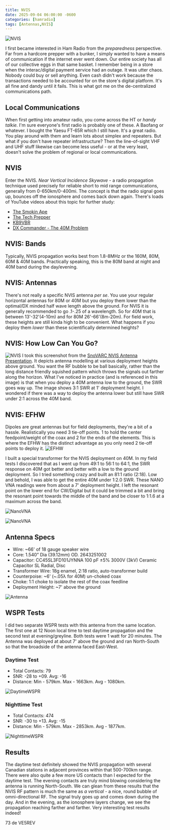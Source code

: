 ```yaml
---
title: NVIS
date: 2025-09-04 06:00:00 -0600
categories: [hamradio]
tags: [Antennas,NVIS]
---
```

![NVIS](/assets/NVIS/NVIS-00.webp)

I first became interested in Ham Radio from the *preparedness* perspective. Far from a hardcore prepper with a bunker, I simply wanted to have a means of communication if the internet ever went down. Our entire society has all of our collective eggs in that same basket. I remember being in a store when the interac/digital payment service had an outage. It was utter chaos. Nobody could buy or sell anything. Even cash didn't work because the transactions needed to be accounted for on the store's digital platform. It's all fine and dandy until it fails. This is what got me on the de-centralized communications path. 

## Local Communications
When first getting into amateur radio, you come across the HT or *handy talkie.* I'm sure everyone's first radio is probably one of these. A Baofang or whatever. I bought the Yaesu FT-65R which I still have. It's a great radio. You play around with them and learn lots about simplex and repeaters. But what if you don't have repeater infrastructure? Then the line-of-sight VHF and UHF stuff likewise can become less useful - or at the very least, doesn't solve the problem of regional or local communications.

## NVIS
Enter the NVIS. *Near Vertical Incidence Skywave* - a radio propagation technique used precisely for reliable short to mid range communications, generally from 0-650km/0-400mi. The concept is that the radio signal goes up, bounces off the ionosphere and comes back down again. There's loads of YouTube videos about this topic for further study: 
* [The Smokin Ape](https://www.youtube.com/watch?v=-pV9031XgnU&pp=ygUETlZJU9IHCQmyCQGHKiGM7w%3D%3D)
* [The Tech Prepper](https://www.youtube.com/watch?v=yYXVKtu3nwk&pp=ygUETlZJUw%3D%3D)
* [KB9VBR](https://youtu.be/fvZ7z-6wAy0?si=P0A5xY9Tmb2Iw4jm)
* [DX Commander - The 40M Problem](https://youtu.be/kM6S1XmkSaY?si=QM_sN7ZCfQIgwOKC)

## NVIS: Bands
Typically, NVIS propagation works best from 1.8-8MHz or the 160M, 80M, 60M & 40M bands. Practically speaking, this is the 80M band at night and 40M band during the day/evening.

## NVIS: Antennas
There's not really a specific NVIS antenna *per se*. You use your regular horizontal antennas for 80M or 40M but you deploy them lower than the optimal/DX minded half wave length above the ground. For NVIS it is generally recommended to go .1-.25 of a wavelength. So for 40M that is between 13'-32'(4-10m) and for 80M 26'-66'(8m-20m). For field work, these heights are still kinda high to be convenient. What happens if you deploy them *lower* than these scientifically determined heights?

## NVIS: How Low Can You Go?
![NVIS](/assets/NVIS/NVIS-01.webp)
I took this screenshot from the [SnoVARC NVIS Antenna Presentation](https://www.youtube.com/watch?v=gUDuHuyG8Lo&pp=ygUETlZJUw%3D%3D).
It depicts antenna modelling at various deployment heights above ground. You want the RF bubble to be ball basically, rather than the long distance friendly squished pattern which throws the signals out farther along the horizon. What I've noticed in practice (and is referenced in this image) is that when you deploy a 40M antenna low to the ground, the SWR goes way up. The image shows 3:1 SWR at 1' deployment height. I wondered if there was a way to deploy the antenna lower but still have SWR under 2:1 across the 40M band. 

## NVIS: EFHW

Dipoles are great antennas but for field deployments, they're a bit of a hassle. Realistically you need 3 tie-off points. 1 to hold the center feedpoint/weight of the coax and 2 for the ends of the elements. This is where the EFHW has the distinct advantage as you only need 2 tie-off points to deploy it.
![EFHW](/assets/NVIS/NVIS-02.webp)

I built a special transformer for the NVIS deployment on 40M. In my field tests I discovered that as I went up from 49:1 to 56:1 to 64:1, the SWR response on 40M got better and better with a low to the ground deployment. So I tried something crazy and built an 81:1 ratio (2:18). Low and behold, I was able to get the entire 40M under 1:2.0 SWR. These NANO VNA readings were from about a 7' deployment height. I left the resonant point on the lower end for CW/Digital but it could be trimmed a bit and bring the resonant point towards the middle of the band and be closer to 1:1.6 at a maximum across the band.

![NanoVNA](/assets/NVIS/NVIS-SMITH.webp)

![NanoVNA](/assets/NVIS/NVIS-SWR.webp)

## Antenna Specs
* Wire: ~66' of 18 gauge speaker wire
* Core: 1.540” Dia (39.12mm) OD. 2643251002
* Capacitor: CC45SL3FD101JYNNA 100 pF ±5% 3000V (3kV) Ceramic Capacitor SL Radial, Disc 
* Transformer Wire: 18g enamel, 2:18 ratio, auto-transformer build
* Counterpoise: ~6' (~.05λ for 40M) un-choked coax
* Choke: 1:1 choke to isolate the rest of the coax feedline
* Deployment Height: ~7' above the ground

![Antenna](/assets/NVIS/NVIS-03.webp)

## WSPR Tests

I did two separate WSPR tests with this antenna from the same location. The first one at 12 Noon local time to test daytime propagation and the second test at evening/greyline. Both tests were 1 watt for 20 minutes. The Antenna was deployed at about 7' above the ground and ran North-South so that the broadside of the antenna faced East-West.

### Daytime Test

* Total Contacts: 79
* SNR: -28 to +09. Avg: -16
* Distance: Min - 579km. Max - 1663km. Avg - 1080km.

![DaytimeWSPR](/assets/NVIS/40MNVIS-Daytime.webp)

### Nighttime Test

* Total Contacts: 474
* SNR: -30 to +13. Avg: -15
* Distance: Min - 579km. Max - 2853km. Avg - 1877km.

![NighttimeWSPR](/assets/NVIS/40MNVIS-NightTime.webp)

## Results

The daytime test definitely showed the NVIS propagation with several Canadian stations in adjacent provinces within that 500-700km range. There were also quite a few more US contacts than I expected for the daytime test. The evening contacts are truly mind blowing considering the antenna is running North-South. We can glean from these results that the NVIS RF pattern is much the same as *a vertical* - a nice, round bubble of omni-directional RF. The signal truly goes up and comes down during the day. And in the evening, as the ionosphere layers change, we see the propagation reaching farther and farther. Very interesting test results indeed!

73 de VE5REV



